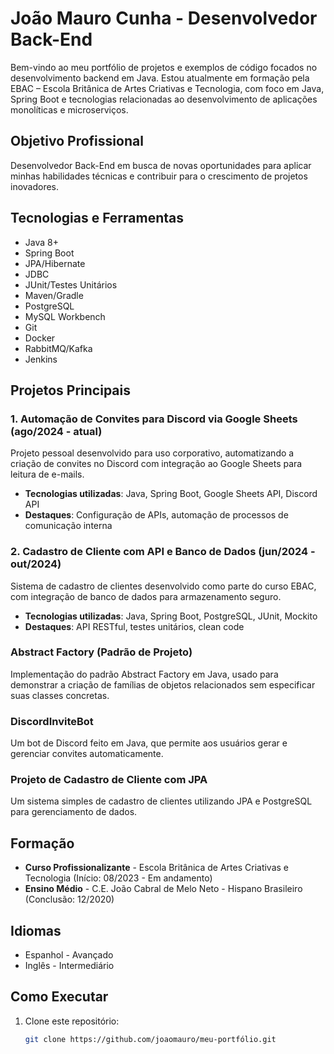 # João Mauro Cunha - Desenvolvedor Back-End

Bem-vindo ao meu portfólio de projetos e exemplos de código focados no desenvolvimento backend em Java. Estou atualmente em formação pela EBAC – Escola Britânica de Artes Criativas e Tecnologia, com foco em Java, Spring Boot e tecnologias relacionadas ao desenvolvimento de aplicações monolíticas e microserviços. 

## Objetivo Profissional
Desenvolvedor Back-End em busca de novas oportunidades para aplicar minhas habilidades técnicas e contribuir para o crescimento de projetos inovadores.

## Tecnologias e Ferramentas
- Java 8+
- Spring Boot
- JPA/Hibernate
- JDBC
- JUnit/Testes Unitários
- Maven/Gradle
- PostgreSQL
- MySQL Workbench
- Git
- Docker
- RabbitMQ/Kafka
- Jenkins

## Projetos Principais
### 1. Automação de Convites para Discord via Google Sheets (ago/2024 - atual)
Projeto pessoal desenvolvido para uso corporativo, automatizando a criação de convites no Discord com integração ao Google Sheets para leitura de e-mails.
- **Tecnologias utilizadas**: Java, Spring Boot, Google Sheets API, Discord API
- **Destaques**: Configuração de APIs, automação de processos de comunicação interna

### 2. Cadastro de Cliente com API e Banco de Dados (jun/2024 - out/2024)
Sistema de cadastro de clientes desenvolvido como parte do curso EBAC, com integração de banco de dados para armazenamento seguro.
- **Tecnologias utilizadas**: Java, Spring Boot, PostgreSQL, JUnit, Mockito
- **Destaques**: API RESTful, testes unitários, clean code

### Abstract Factory (Padrão de Projeto)
Implementação do padrão Abstract Factory em Java, usado para demonstrar a criação de famílias de objetos relacionados sem especificar suas classes concretas.

### DiscordInviteBot
Um bot de Discord feito em Java, que permite aos usuários gerar e gerenciar convites automaticamente.

### Projeto de Cadastro de Cliente com JPA
Um sistema simples de cadastro de clientes utilizando JPA e PostgreSQL para gerenciamento de dados.

## Formação
- **Curso Profissionalizante** - Escola Britânica de Artes Criativas e Tecnologia (Início: 08/2023 - Em andamento)
- **Ensino Médio** - C.E. João Cabral de Melo Neto - Hispano Brasileiro (Conclusão: 12/2020)

## Idiomas
- Espanhol - Avançado
- Inglês - Intermediário

## Como Executar
1. Clone este repositório:
   ```bash
   git clone https://github.com/joaomauro/meu-portfólio.git
